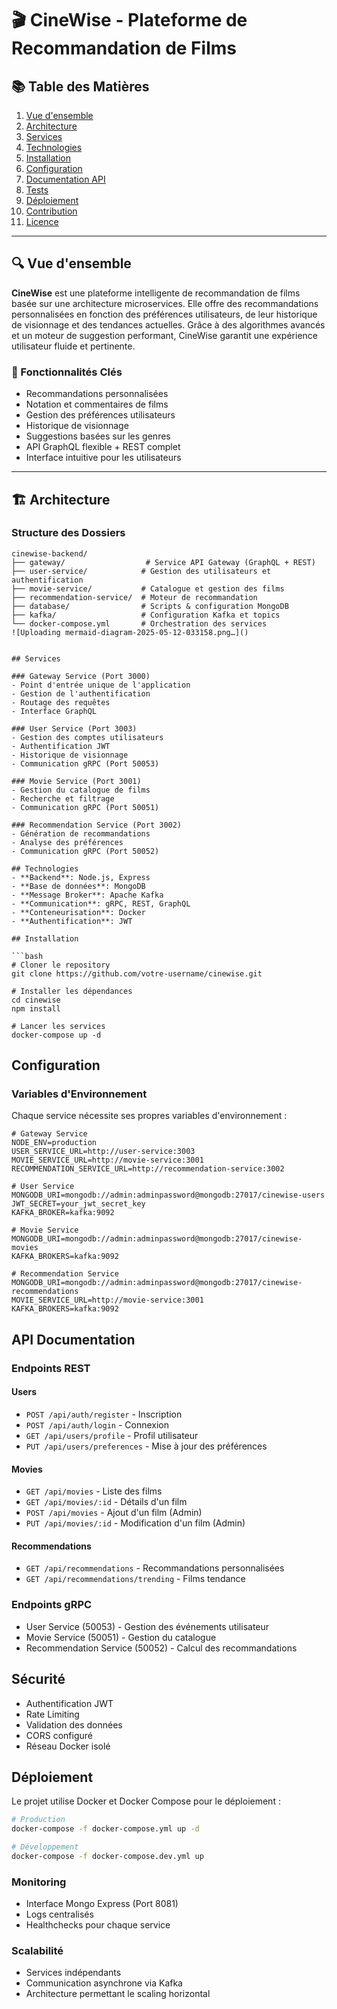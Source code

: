# 🎬 CineWise - Plateforme de Recommandation de Films

## 📚 Table des Matières

1. [Vue d'ensemble](#vue-densemble)
2. [Architecture](#architecture)
3. [Services](#services)
4. [Technologies](#technologies)
5. [Installation](#installation)
6. [Configuration](#configuration)
7. [Documentation API](#documentation-api)
8. [Tests](#tests)
9. [Déploiement](#déploiement)
10. [Contribution](#contribution)
11. [Licence](#licence)

---

## 🔍 Vue d'ensemble

**CineWise** est une plateforme intelligente de recommandation de films basée sur une architecture microservices. Elle offre des recommandations personnalisées en fonction des préférences utilisateurs, de leur historique de visionnage et des tendances actuelles. Grâce à des algorithmes avancés et un moteur de suggestion performant, CineWise garantit une expérience utilisateur fluide et pertinente.

### 🎯 Fonctionnalités Clés

- Recommandations personnalisées
- Notation et commentaires de films
- Gestion des préférences utilisateurs
- Historique de visionnage
- Suggestions basées sur les genres
- API GraphQL flexible + REST complet
- Interface intuitive pour les utilisateurs

---

## 🏗️ Architecture

### Structure des Dossiers

```plaintext
cinewise-backend/
├── gateway/                  # Service API Gateway (GraphQL + REST)
├── user-service/            # Gestion des utilisateurs et authentification
├── movie-service/           # Catalogue et gestion des films
├── recommendation-service/  # Moteur de recommandation
├── database/                # Scripts & configuration MongoDB
├── kafka/                   # Configuration Kafka et topics
└── docker-compose.yml       # Orchestration des services
![Uploading mermaid-diagram-2025-05-12-033158.png…]()


## Services

### Gateway Service (Port 3000)
- Point d'entrée unique de l'application
- Gestion de l'authentification
- Routage des requêtes
- Interface GraphQL

### User Service (Port 3003)
- Gestion des comptes utilisateurs
- Authentification JWT
- Historique de visionnage
- Communication gRPC (Port 50053)

### Movie Service (Port 3001)
- Gestion du catalogue de films
- Recherche et filtrage
- Communication gRPC (Port 50051)

### Recommendation Service (Port 3002)
- Génération de recommandations
- Analyse des préférences
- Communication gRPC (Port 50052)

## Technologies
- **Backend**: Node.js, Express
- **Base de données**: MongoDB
- **Message Broker**: Apache Kafka
- **Communication**: gRPC, REST, GraphQL
- **Conteneurisation**: Docker
- **Authentification**: JWT

## Installation

```bash
# Cloner le repository
git clone https://github.com/votre-username/cinewise.git

# Installer les dépendances
cd cinewise
npm install

# Lancer les services
docker-compose up -d
```

## Configuration

### Variables d'Environnement
Chaque service nécessite ses propres variables d'environnement :

```env
# Gateway Service
NODE_ENV=production
USER_SERVICE_URL=http://user-service:3003
MOVIE_SERVICE_URL=http://movie-service:3001
RECOMMENDATION_SERVICE_URL=http://recommendation-service:3002

# User Service
MONGODB_URI=mongodb://admin:adminpassword@mongodb:27017/cinewise-users
JWT_SECRET=your_jwt_secret_key
KAFKA_BROKER=kafka:9092

# Movie Service
MONGODB_URI=mongodb://admin:adminpassword@mongodb:27017/cinewise-movies
KAFKA_BROKERS=kafka:9092

# Recommendation Service
MONGODB_URI=mongodb://admin:adminpassword@mongodb:27017/cinewise-recommendations
MOVIE_SERVICE_URL=http://movie-service:3001
KAFKA_BROKERS=kafka:9092
```

## API Documentation

### Endpoints REST

#### Users
- `POST /api/auth/register` - Inscription
- `POST /api/auth/login` - Connexion
- `GET /api/users/profile` - Profil utilisateur
- `PUT /api/users/preferences` - Mise à jour des préférences

#### Movies
- `GET /api/movies` - Liste des films
- `GET /api/movies/:id` - Détails d'un film
- `POST /api/movies` - Ajout d'un film (Admin)
- `PUT /api/movies/:id` - Modification d'un film (Admin)

#### Recommendations
- `GET /api/recommendations` - Recommandations personnalisées
- `GET /api/recommendations/trending` - Films tendance

### Endpoints gRPC
- User Service (50053) - Gestion des événements utilisateur
- Movie Service (50051) - Gestion du catalogue
- Recommendation Service (50052) - Calcul des recommandations

## Sécurité
- Authentification JWT
- Rate Limiting
- Validation des données
- CORS configuré
- Réseau Docker isolé

## Déploiement
Le projet utilise Docker et Docker Compose pour le déploiement :

```bash
# Production
docker-compose -f docker-compose.yml up -d

# Développement
docker-compose -f docker-compose.dev.yml up
```

### Monitoring
- Interface Mongo Express (Port 8081)
- Logs centralisés
- Healthchecks pour chaque service

### Scalabilité
- Services indépendants
- Communication asynchrone via Kafka
- Architecture permettant le scaling horizontal


      
